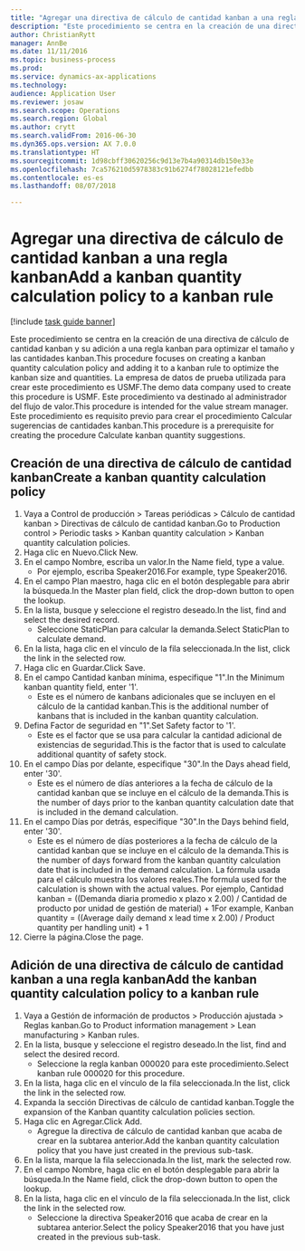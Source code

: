 ```yaml
--- 
title: "Agregar una directiva de cálculo de cantidad kanban a una regla kanban"
description: "Este procedimiento se centra en la creación de una directiva de cálculo de cantidad kanban y su adición a una regla kanban para optimizar el tamaño y las cantidades kanban."
author: ChristianRytt
manager: AnnBe
ms.date: 11/11/2016
ms.topic: business-process
ms.prod: 
ms.service: dynamics-ax-applications
ms.technology: 
audience: Application User
ms.reviewer: josaw
ms.search.scope: Operations
ms.search.region: Global
ms.author: crytt
ms.search.validFrom: 2016-06-30
ms.dyn365.ops.version: AX 7.0.0
ms.translationtype: HT
ms.sourcegitcommit: 1d98cbff30620256c9d13e7b4a90314db150e33e
ms.openlocfilehash: 7ca576210d5978383c91b6274f78028121efedbb
ms.contentlocale: es-es
ms.lasthandoff: 08/07/2018

---
```

# <a name="add-a-kanban-quantity-calculation-policy-to-a-kanban-rule"></a><span data-ttu-id="b94ad-103">Agregar una directiva de cálculo de cantidad kanban a una regla kanban</span><span class="sxs-lookup"><span data-stu-id="b94ad-103">Add a kanban quantity calculation policy to a kanban rule</span></span>

[!include [task guide banner](../../includes/task-guide-banner.md)]

<span data-ttu-id="b94ad-104">Este procedimiento se centra en la creación de una directiva de cálculo de cantidad kanban y su adición a una regla kanban para optimizar el tamaño y las cantidades kanban.</span><span class="sxs-lookup"><span data-stu-id="b94ad-104">This procedure focuses on creating a kanban quantity calculation policy and adding it to a kanban rule to optimize the kanban size and quantities.</span></span> <span data-ttu-id="b94ad-105">La empresa de datos de prueba utilizada para crear este procedimiento es USMF.</span><span class="sxs-lookup"><span data-stu-id="b94ad-105">The demo data company used to create this procedure is USMF.</span></span> <span data-ttu-id="b94ad-106">Este procedimiento va destinado al administrador del flujo de valor.</span><span class="sxs-lookup"><span data-stu-id="b94ad-106">This procedure is intended for the value stream manager.</span></span> <span data-ttu-id="b94ad-107">Este procedimiento es requisito previo para crear el procedimiento Calcular sugerencias de cantidades kanban.</span><span class="sxs-lookup"><span data-stu-id="b94ad-107">This procedure is a prerequisite for creating the procedure Calculate kanban quantity suggestions.</span></span> 


## <a name="create-a-kanban-quantity-calculation-policy"></a><span data-ttu-id="b94ad-108">Creación de una directiva de cálculo de cantidad kanban</span><span class="sxs-lookup"><span data-stu-id="b94ad-108">Create a kanban quantity calculation policy</span></span>
1. <span data-ttu-id="b94ad-109">Vaya a Control de producción > Tareas periódicas > Cálculo de cantidad kanban > Directivas de cálculo de cantidad kanban.</span><span class="sxs-lookup"><span data-stu-id="b94ad-109">Go to Production control > Periodic tasks > Kanban quantity calculation > Kanban quantity calculation policies.</span></span>
2. <span data-ttu-id="b94ad-110">Haga clic en Nuevo.</span><span class="sxs-lookup"><span data-stu-id="b94ad-110">Click New.</span></span>
3. <span data-ttu-id="b94ad-111">En el campo Nombre, escriba un valor.</span><span class="sxs-lookup"><span data-stu-id="b94ad-111">In the Name field, type a value.</span></span>
    * <span data-ttu-id="b94ad-112">Por ejemplo, escriba Speaker2016.</span><span class="sxs-lookup"><span data-stu-id="b94ad-112">For example, type Speaker2016.</span></span>  
4. <span data-ttu-id="b94ad-113">En el campo Plan maestro, haga clic en el botón desplegable para abrir la búsqueda.</span><span class="sxs-lookup"><span data-stu-id="b94ad-113">In the Master plan field, click the drop-down button to open the lookup.</span></span>
5. <span data-ttu-id="b94ad-114">En la lista, busque y seleccione el registro deseado.</span><span class="sxs-lookup"><span data-stu-id="b94ad-114">In the list, find and select the desired record.</span></span>
    * <span data-ttu-id="b94ad-115">Seleccione StaticPlan para calcular la demanda.</span><span class="sxs-lookup"><span data-stu-id="b94ad-115">Select StaticPlan to calculate demand.</span></span>  
6. <span data-ttu-id="b94ad-116">En la lista, haga clic en el vínculo de la fila seleccionada.</span><span class="sxs-lookup"><span data-stu-id="b94ad-116">In the list, click the link in the selected row.</span></span>
7. <span data-ttu-id="b94ad-117">Haga clic en Guardar.</span><span class="sxs-lookup"><span data-stu-id="b94ad-117">Click Save.</span></span>
8. <span data-ttu-id="b94ad-118">En el campo Cantidad kanban mínima, especifique "1".</span><span class="sxs-lookup"><span data-stu-id="b94ad-118">In the Minimum kanban quantity field, enter '1'.</span></span>
    * <span data-ttu-id="b94ad-119">Este es el número de kanbans adicionales que se incluyen en el cálculo de la cantidad kanban.</span><span class="sxs-lookup"><span data-stu-id="b94ad-119">This is the additional number of kanbans that is included in the kanban quantity calculation.</span></span>  
9. <span data-ttu-id="b94ad-120">Defina Factor de seguridad en "1".</span><span class="sxs-lookup"><span data-stu-id="b94ad-120">Set Safety factor to '1'.</span></span>
    * <span data-ttu-id="b94ad-121">Este es el factor que se usa para calcular la cantidad adicional de existencias de seguridad.</span><span class="sxs-lookup"><span data-stu-id="b94ad-121">This is the factor that is used to calculate additional quantity of safety stock.</span></span>  
10. <span data-ttu-id="b94ad-122">En el campo Días por delante, especifique "30".</span><span class="sxs-lookup"><span data-stu-id="b94ad-122">In the Days ahead field, enter '30'.</span></span>
    * <span data-ttu-id="b94ad-123">Este es el número de días anteriores a la fecha de cálculo de la cantidad kanban que se incluye en el cálculo de la demanda.</span><span class="sxs-lookup"><span data-stu-id="b94ad-123">This is the number of days prior to the kanban quantity calculation date that is included in the demand calculation.</span></span>  
11. <span data-ttu-id="b94ad-124">En el campo Días por detrás, especifique "30".</span><span class="sxs-lookup"><span data-stu-id="b94ad-124">In the Days behind field, enter '30'.</span></span>
    * <span data-ttu-id="b94ad-125">Este es el número de días posteriores a la fecha de cálculo de la cantidad kanban que se incluye en el cálculo de la demanda.</span><span class="sxs-lookup"><span data-stu-id="b94ad-125">This is the number of days forward from the kanban quantity calculation date that is included in the demand calculation.</span></span>  <span data-ttu-id="b94ad-126">La fórmula usada para el cálculo muestra los valores reales.</span><span class="sxs-lookup"><span data-stu-id="b94ad-126">The formula used for the calculation is shown with the actual values.</span></span> <span data-ttu-id="b94ad-127">Por ejemplo, Cantidad kanban = ((Demanda diaria promedio x plazo x 2.00) / Cantidad de producto por unidad de gestión de material) + 1</span><span class="sxs-lookup"><span data-stu-id="b94ad-127">For example,  Kanban quantity = ((Average daily demand x lead time x 2.00) / Product quantity per handling unit) + 1</span></span>  
12. <span data-ttu-id="b94ad-128">Cierre la página.</span><span class="sxs-lookup"><span data-stu-id="b94ad-128">Close the page.</span></span>

## <a name="add-the-kanban-quantity-calculation-policy-to-a-kanban-rule"></a><span data-ttu-id="b94ad-129">Adición de una directiva de cálculo de cantidad kanban a una regla kanban</span><span class="sxs-lookup"><span data-stu-id="b94ad-129">Add the kanban quantity calculation policy to a kanban rule</span></span>
1. <span data-ttu-id="b94ad-130">Vaya a Gestión de información de productos > Producción ajustada > Reglas kanban.</span><span class="sxs-lookup"><span data-stu-id="b94ad-130">Go to Product information management > Lean manufacturing > Kanban rules.</span></span>
2. <span data-ttu-id="b94ad-131">En la lista, busque y seleccione el registro deseado.</span><span class="sxs-lookup"><span data-stu-id="b94ad-131">In the list, find and select the desired record.</span></span>
    * <span data-ttu-id="b94ad-132">Seleccione la regla kanban 000020 para este procedimiento.</span><span class="sxs-lookup"><span data-stu-id="b94ad-132">Select kanban rule 000020 for this procedure.</span></span>  
3. <span data-ttu-id="b94ad-133">En la lista, haga clic en el vínculo de la fila seleccionada.</span><span class="sxs-lookup"><span data-stu-id="b94ad-133">In the list, click the link in the selected row.</span></span>
4. <span data-ttu-id="b94ad-134">Expanda la sección Directivas de cálculo de cantidad kanban.</span><span class="sxs-lookup"><span data-stu-id="b94ad-134">Toggle the expansion of the Kanban quantity calculation policies section.</span></span>
5. <span data-ttu-id="b94ad-135">Haga clic en Agregar.</span><span class="sxs-lookup"><span data-stu-id="b94ad-135">Click Add.</span></span>
    * <span data-ttu-id="b94ad-136">Agregue la directiva de cálculo de cantidad kanban que acaba de crear en la subtarea anterior.</span><span class="sxs-lookup"><span data-stu-id="b94ad-136">Add the kanban quantity calculation policy that you have just created in the previous sub-task.</span></span>  
6. <span data-ttu-id="b94ad-137">En la lista, marque la fila seleccionada.</span><span class="sxs-lookup"><span data-stu-id="b94ad-137">In the list, mark the selected row.</span></span>
7. <span data-ttu-id="b94ad-138">En el campo Nombre, haga clic en el botón desplegable para abrir la búsqueda.</span><span class="sxs-lookup"><span data-stu-id="b94ad-138">In the Name field, click the drop-down button to open the lookup.</span></span>
8. <span data-ttu-id="b94ad-139">En la lista, haga clic en el vínculo de la fila seleccionada.</span><span class="sxs-lookup"><span data-stu-id="b94ad-139">In the list, click the link in the selected row.</span></span>
    * <span data-ttu-id="b94ad-140">Seleccione la directiva Speaker2016 que acaba de crear en la subtarea anterior.</span><span class="sxs-lookup"><span data-stu-id="b94ad-140">Select the policy Speaker2016 that you have just created in the previous sub-task.</span></span>  


